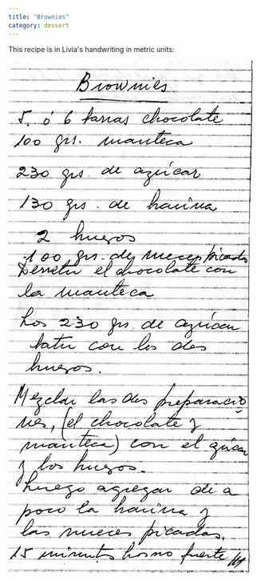 ```yaml
---
title: "Brownies"
category: dessert
---
```


This recipe is in Livia's handwriting in metric units:

![](/images/recipe-brownies.jpg)

